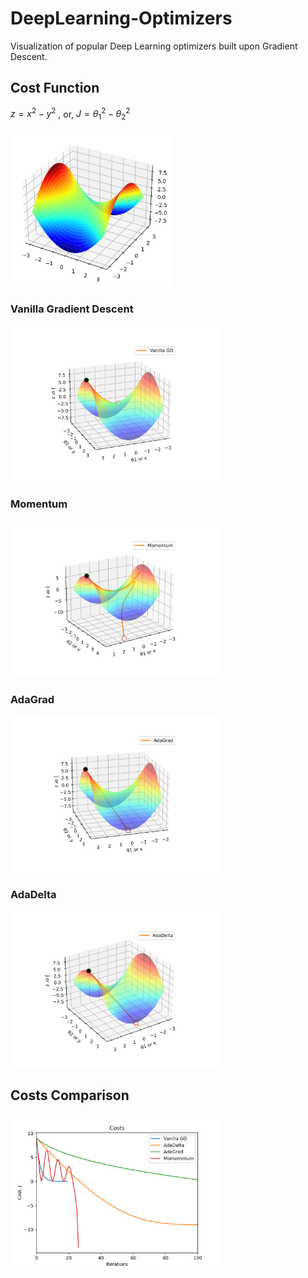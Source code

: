 # DeepLearning-Optimizers
Visualization of popular Deep Learning optimizers built upon Gradient Descent.

## Cost Function
$z = x^2 - y^2$ , or, $J = \theta_1^2 - \theta_2^2$

<img src="saved/pic2.png" height = "250">

### Vanilla Gradient Descent
<img src="saved/vanilla_gd_3d.svg" height = "250">

### Momentum
<img src="saved/momentum_3d.svg" height = "250">

### AdaGrad
<img src="saved/adagrad_3d.svg" height = "250">

### AdaDelta
<img src="saved/adadelta._3d.svg" height = "250">

## Costs Comparison
<img src="saved/costs_compare.svg" height = "250">